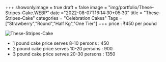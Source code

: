 +++
showonlyimage = true
draft = false
image = "img/portfolio/These-Stripes-Cake.WEBP"
date ="2022-08-07T16:14:30+05:30"
title = "These-Stripes-Cake"
categories = "Celebration Cakes"
Tags = ["Strawberry","Round","Half Kg","One Tier"]
+++
price : ₹450 per pound
<!--more-->
![These-Stripes-Cake](/img/portfolio/These-Stripes-Cake.WEBP)
* 1 pound cake price serves 8-10 persons : 450
* 2 pound cake price serves 10-20 persons : 900
* 3 pound cake price serves 20-30 persons : 1350
